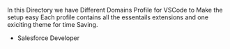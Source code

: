 In this Directory we have Different Domains Profile for VSCode to Make the setup easy 
Each profile contains all the essentails extensions and one exiciting theme for time Saving.


- Salesforce Developer
